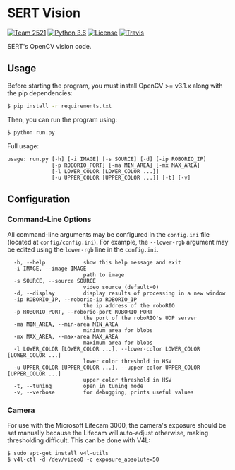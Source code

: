 # SERT Vision

[![Team 2521][team-img]][team-url]
[![Python 3.6][python-img]][python-url]
[![License][license-img]][license-url]
[![Travis][travis-img]][travis-url]

SERT's OpenCV vision code.

## Usage

Before starting the program, you must install OpenCV >= v3.1.x along with
the pip dependencies:

```bash
$ pip install -r requirements.txt
```

Then, you can run the program using:

```bash
$ python run.py
```

Full usage:

```text
usage: run.py [-h] [-i IMAGE] [-s SOURCE] [-d] [-ip ROBORIO_IP]
              [-p ROBORIO_PORT] [-ma MIN_AREA] [-mx MAX_AREA]
              [-l LOWER_COLOR [LOWER_COLOR ...]]
              [-u UPPER_COLOR [UPPER_COLOR ...]] [-t] [-v]
```

## Configuration

### Command-Line Options

All command-line arguments may be configured in the `config.ini` file
(located at `config/config.ini`). For example, the `--lower-rgb`
argument may be edited using the `lower-rgb` line in the `config.ini`.

```text
  -h, --help            show this help message and exit
  -i IMAGE, --image IMAGE
                        path to image
  -s SOURCE, --source SOURCE
                        video source (default=0)
  -d, --display         display results of processing in a new window
  -ip ROBORIO_IP, --roborio-ip ROBORIO_IP
                        the ip address of the roboRIO
  -p ROBORIO_PORT, --roborio-port ROBORIO_PORT
                        the port of the roboRIO's UDP server
  -ma MIN_AREA, --min-area MIN_AREA
                        minimum area for blobs
  -mx MAX_AREA, --max-area MAX_AREA
                        maximum area for blobs
  -l LOWER_COLOR [LOWER_COLOR ...], --lower-color LOWER_COLOR [LOWER_COLOR ...]
                        lower color threshold in HSV
  -u UPPER_COLOR [UPPER_COLOR ...], --upper-color UPPER_COLOR [UPPER_COLOR ...]
                        upper color threshold in HSV
  -t, --tuning          open in tuning mode
  -v, --verbose         for debugging, prints useful values
```

### Camera

For use with the Microsoft Lifecam 3000, the camera's exposure should be
set manually because the Lifecam will auto-adjust otherwise, making
thresholding difficult. This can be done with V4L:

```
$ sudo apt-get install v4l-utils
$ v4l-ctl -d /dev/video0 -c exposure_absolute=50
```

<!-- Badge URLs -->

[team-img]:     https://img.shields.io/badge/team-2521-7d26cd.svg?style=flat-square
[team-url]:     https://sert2521.org
[python-img]:   https://img.shields.io/badge/python-3.6-blue.svg?style=flat-square
[python-url]:   https://www.python.org/downloads
[license-img]:  https://img.shields.io/github/license/SouthEugeneRoboticsTeam/vision.svg?style=flat-square
[license-url]:  https://github.com/SouthEugeneRoboticsTeam/vision/blob/master/LICENSE
[travis-img]:   https://img.shields.io/travis/SouthEugeneRoboticsTeam/vision/master.svg?style=flat-square
[travis-url]:   https://travis-ci.org/SouthEugeneRoboticsTeam/vision
